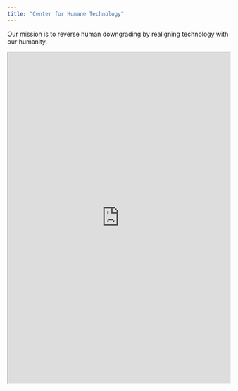 ```yaml
---
title: "Center for Humane Technology"
---
```


Our mission is to reverse human downgrading by realigning technology with our humanity.

<iframe height="750" width="100%" src="https://ewelton.github.io/ktest/wiki.html#Center%20for%20Humane%20Technology"></iframe>
